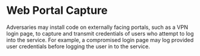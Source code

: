 # Web Portal Capture

Adversaries may install code on externally facing portals, such as a VPN login page, to capture and transmit credentials of users who attempt to log into the service. For example, a compromised login page may log provided user credentials before logging the user in to the service.